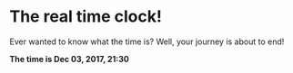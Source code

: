 # The real time clock!

Ever wanted to know what the time is? Well, your journey is about to end!

**The time is Dec 03, 2017, 21:30**